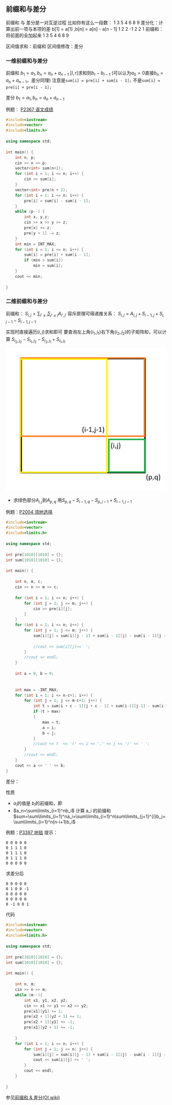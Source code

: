 ## 前缀和与差分
前缀和 与 差分是一对互逆过程
比如你有这么一段数：
1 3 5 4 6 8 9
差分化：计算出前一项与本项的差 b[1] = a[1] ,b[n] = a[n] - a[n - 1]
1 2 2 -1 2 2 1
前缀和：将前面的全加起来
1 3 5 4 6 8 9

区间值求和：前缀和
区间值修改：差分

### 一维前缀和与差分

前缀和
$b_1=a_1,b_n=a_n+a_{n-1}$
$[l,r]$求和则$b_r-b_{l-1}$
(可以认为$a_0=0$直接$b_n=a_n+a_{n-1}$，差分同理)
注意是`sum[i] = pre[i] + sum[i - 1];`
不是`sum[i] = pre[i] + pre[i - 1];`

差分
$b_1=a_1,b_n=a_n+a_{n-1}$

例题：
[P2367 语文成绩](https://www.luogu.com.cn/problem/P2367)
```C++
#include<iostream>
#include<vector>
#include<limits.h>

using namespace std;

int main() {
	int n, p;
	cin >> n >> p;
	vector<int> sum(n+2);
	for (int i = 1; i <= n; i++) {
		cin >> sum[i];
	}
	vector<int> pre(n + 2);
	for (int i = 1; i <= n; i++) {
		pre[i] = sum[i] - sum[i - 1];
	}
	while (p--) {
		int x, y,z;
		cin >> x >> y >> z;
		pre[x] += z;
		pre[y + 1] -= z;
	}
	int min = INT_MAX;
	for (int i = 1; i <= n; i++) {
		sum[i] = pre[i] + sum[i - 1];
		if (min > sum[i])
			min = sum[i];
	}
	cout << min;

}
```

### 二维前缀和与差分
前缀和：
$S_{i,j}=\displaystyle \sum_{i'\leq i} \sum_{j'\leq j}A_{i',j'}$
容斥原理可得递推关系：
$S_{i,j}=A_{i,j}+S_{i-1,j}+S_{i,j-1}-S_{i-1,j-1}$

实现时直接遍历$(i,j)$求和即可
要查询左上角$(i_1,j_1)$右下角$(i_2,j_2)$的子矩阵和，可以计算
$S_{i_2,j_2}-S_{i_1,j_2}-S_{i_2,j_1}+S_{i_1,j_1}$

![求绿色部分](photo\s.png)
* 求绿色部分$A_{i,j}$到$A_{p,q}$
用$S_{p,q}-S_{i-1,q}-S_{p,j-1}+S_{i-1,j-1}$

例题：[P2004 领地选择](https://www.luogu.com.cn/problem/P2004)
```C++
#include<iostream>
#include<vector>
#include<limits.h>

using namespace std;

int pre[1010][1010] = {};
int sum[1010][1010] = {};

int main() {
	
	int n, m, c;
	cin >> n >> m >> c;
	
	for (int i = 1; i <= n; i++) {
		for (int j = 1; j <= m; j++) {
			cin >> pre[i][j];
		}
	}
	for (int i = 1; i <= n; i++) {
		for (int j = 1; j <= m; j++) {
			sum[i][j] = sum[i][j - 1] + sum[i - 1][j] - sum[i - 1][j - 1] + pre[i][j];
			
			//cout << sum[i][j]<<' ';
		}
		//cout << endl;
	}

	int a = 0, b = 0;

	
	int max = -INT_MAX;
	for (int i = 1; i <= n-c+1; i++) {
		for (int j = 1; j <= m-c+1; j++) {
			int t = sum[i + c - 1][j + c - 1] + sum[i-1][j-1] - sum[i-1][j + c - 1] - sum[i + c - 1][j-1];
			if (t > max)
			{
				max = t;
				a = i;
				b = j;
			}
			//cout << t  << '(' << i << ',' << j << ')' << ' ';
		}
		//cout << endl;
	}
	cout << a << ' ' << b;
}
```
 
差分：

性质
* $a_i$的值是 $b_i$的前缀和，即 
* $a_n=\sum\limits_{i=1}^nb_i$
计算 a_i 的前缀和 
$sum=\sum\limits_{i=1}^na_i=\sum\limits_{i=1}^n\sum\limits_{j=1}^{i}b_j=\sum\limits_{i=1}^n(n-i+1)b_i$

例题：[P3397 地毯](https://www.luogu.com.cn/problem/P3397)
提示：

```
0 0 0 0 0
0 1 1 1 0
0 1 1 1 0
0 1 1 1 0
0 0 0 0 0
```
求差分后
```
0 0 0 0 0
0 1 0 0 -1
0 0 0 0 0
0 0 0 0 0
0 -1 0 0 1
```
代码
```c++
#include<iostream>
#include<vector>
#include<limits.h>

using namespace std;

int pre[1010][1010] = {};
int sum[1010][1010] = {};

int main() {

	int n, m;
	cin >> n >> m;
	while (m--){
		int x1, y1, x2, y2;
		cin >> x1 >> y1 >> x2 >> y2;
		pre[x1][y1] += 1;
		pre[x2 + 1][y2 + 1] += 1;
		pre[x2 + 1][y1] += -1;
		pre[x1][y2 + 1] += -1;

	}
	for (int i = 1; i <= n; i++) {
		for (int j = 1; j <= n; j++) {
			sum[i][j] = sum[i][j - 1] + sum[i - 1][j] - sum[i - 1][j - 1] + pre[i][j];
			cout << sum[i][j] << ' ';
		}
		cout << endl;
	}
	
}
```

参见[前缀和 & 差分(OI wiki)](https://oi-wiki.org/basic/prefix-sum/)

